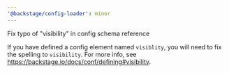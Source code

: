 ```yaml
---
'@backstage/config-loader': minor
---
```


Fix typo of "visibility" in config schema reference

If you have defined a config element named `visiblity`, you
will need to fix the spelling to `visibility`. For more info,
see https://backstage.io/docs/conf/defining#visibility.
